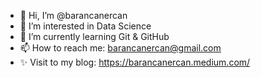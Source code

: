 - 👋 Hi, I’m @barancanercan
- 👀 I’m interested in Data Science 
- 🌱 I’m currently learning Git & GitHub 
- 📫 How to reach me: barancanercan@gmail.com
- ✨ Visit to my blog: https://barancanercan.medium.com/

<!---
barancanercan/barancanercan is a ✨ special ✨ repository because its `README.md` (this file) appears on your GitHub profile.
You can click the Preview link to take a look at your changes.
--->
